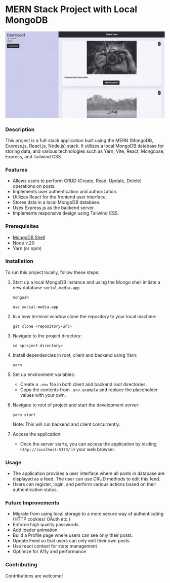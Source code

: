 # MERN Stack Project with Local MongoDB

![Screenshot](example.png)

### Description

This project is a full-stack application built using the MERN (MongoDB, Express.js, React.js, Node.js) stack. It utilizes a local MongoDB database for storing data, and various technologies such as Yarn, Vite, React, Mongoose, Express, and Tailwind CSS.

### Features

- Allows users to perform CRUD (Create, Read, Update, Delete) operations on posts.
- Implements user authentication and authorization.
- Utilizes React for the frontend user interface.
- Stores data in a local MongoDB database.
- Uses Express.js as the backend server.
- Implements responsive design using Tailwind CSS.

### Prerequisites

- [MongoDB Shell](https://www.mongodb.com/docs/mongodb-shell/)
- Node v.20
- Yarn (or npm)

### Installation

To run this project locally, follow these steps:

1.  Start up a local MongoDB instance and using the Mongo shell initiate a new database `social-media-app`

    ```
    mongosh
    ```

    ```
    use social-media-app
    ```

2.  In a new terminal window clone the repository to your local machine:

    ```
    git clone <repository-url>
    ```

3.  Navigate to the project directory:

    ```
    cd <project-directory>
    ```

4.  Install dependencies in root, client and backend using Yarn:

    ```
    yarn
    ```

5.  Set up environment variables:

    - Create a `.env` file in both client and backend root directories.
    - Copy the contents from `.env.example` and replace the placeholder values with your own.

6.  Navigate to root of project and start the development server:

    ```
    yarn start
    ```

    Note: This will run backend and client concurrently.

7.  Access the application:

    - Once the server starts, you can access the application by visiting `http://localhost:5173/` in your web browser.

### Usage

- The application provides a user interface where all posts in database are displayed as a feed. The user can use CRUD methods to edit this feed.
- Users can register, login, and perform various actions based on their authentication status.

### Future Improvements

- Migrate from using local storage to a more secure way of authenticating (HTTP cookies/ OAuth etc.)
- Enforce high quality passwords.
- Add loader animation
- Build a Profile page where users can see only their posts.
- Update Feed so that users can only edit their own posts.
- Use react context for state management
- Optimize for A11y and performance

### Contributing

Contributions are welcome!
